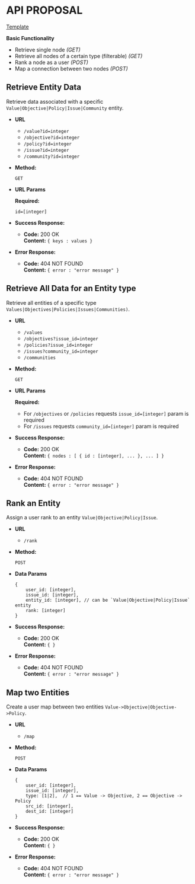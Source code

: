 # API PROPOSAL

[Template](https://gist.github.com/iros/3426278)

**Basic Functionality**

+ Retrieve single node *(GET)*
+ Retrieve all nodes of a certain type (filterable) *(GET)*
+ Rank a node as a user *(POST)*
+ Map a connection between two nodes *(POST)*

**Retrieve Entity Data**
----
  Retrieve data associated with a specific `Value|Objective|Policy|Issue|Community` entity.
  
* **URL**

  + `/value?id=integer`
  + `/objective?id=integer`
  + `/policy?id=integer`
  + `/issue?id=integer`
  + `/community?id=integer`

* **Method:**
  
  `GET`
  
*  **URL Params**

   **Required:**
 
   `id=[integer]`

* **Success Response:**

  * **Code:** 200 OK <br />
    **Content:** `{ keys : values }`
 
* **Error Response:**

  * **Code:** 404 NOT FOUND <br />
    **Content:** `{ error : "error message" }`




**Retrieve All Data for an Entity type**
----
  Retrieve all entities of a specific type
  `Values|Objectives|Policies|Issues|Communities)`.
  
* **URL**

  + `/values`
  + `/objectives?issue_id=integer`
  + `/policies?issue_id=integer`
  + `/issues?community_id=integer`
  + `/communities`

* **Method:**
  
  `GET`
  
*  **URL Params**

   **Required:**
    + For `/objectives` or `/policies` requests `issue_id=[integer]` param is required
    + For `/issues` requests `community_id=[integer]` param is required

* **Success Response:**

  * **Code:** 200 OK <br />
    **Content:** `{ nodes : [ { id : [integer], ... }, ... ] }`
 
* **Error Response:**

  * **Code:** 404 NOT FOUND <br />
    **Content:** `{ error : "error message" }`
    



**Rank an Entity**
----
  Assign a user rank to an entity `Value|Objective|Policy|Issue`.
  
* **URL**

  + `/rank`

* **Method:**
  
  `POST`
  
* **Data Params**

  ```
  {
      user_id: [integer],
      issue_id: [integer],
      entity_id: [integer], // can be `Value|Objective|Policy|Issue` entity
      rank: [integer]
  }
  ```
  
* **Success Response:**

  * **Code:** 200 OK <br />
    **Content:** `{ }`
 
* **Error Response:**

  * **Code:** 404 NOT FOUND <br />
    **Content:** `{ error : "error message" }`




**Map two Entities**
----
  Create a user map between two entities `Value->Objective|Objective->Policy`.
  
* **URL**

  + `/map`

* **Method:**
  
  `POST`
  
* **Data Params**

  ```
  {
      user_id: [integer],
      issue_id: [integer],
      type: [1|2],  // 1 == Value -> Objective, 2 == Objective -> Policy
      src_id: [integer],
      dest_id: [integer]
  }
  ```
  
* **Success Response:**

  * **Code:** 200 OK <br />
    **Content:** `{ }`
 
* **Error Response:**

  * **Code:** 404 NOT FOUND <br />
    **Content:** `{ error : "error message" }`




